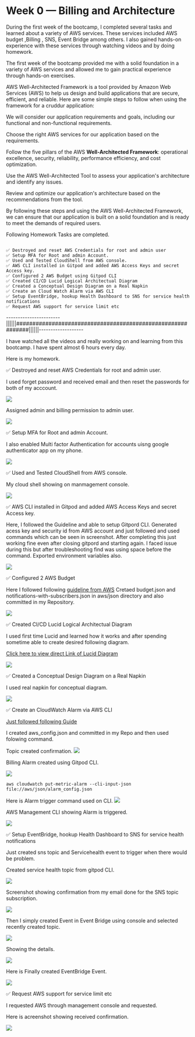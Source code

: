 # Week 0 — Billing and Architecture



During the first week of the bootcamp, I completed several tasks and learned about a variety of AWS services. These services included AWS budget ,Billing , SNS, Event Bridge among others. I also gained hands-on experience with these services through watching videos and by doing homework.

The first week of the  bootcamp provided me with a solid foundation in a variety of AWS services and allowed me to gain practical experience  through hands-on exercises.

AWS Well-Architected Framework is a tool provided by Amazon Web Services (AWS) to help us design and build applications that are secure, efficient, and reliable. Here are some simple steps to follow when using the framework for a cruddur application:

We will consider our application requirements and goals, including our functional and non-functional requirements.

Choose the right AWS services for our application based on the requirements.

Follow the five pillars of the AWS **Well-Architected Framework**: operational excellence, security, reliability, performance efficiency, and cost optimization.

Use the AWS Well-Architected Tool to assess your application's architecture and identify any issues.

Review and optimize our application's architecture based on the recommendations from the tool.

By following these steps and using the AWS Well-Architected Framework, we can ensure that our application is built on a solid foundation and is ready to meet the demands of required users.


Following Homework Tasks are completed.


```

✅ Destroyed and reset AWS Credentials for root and admin user 
✅ Setup MFA for Root and admin Account.
✅ Used and Tested CloudShell from AWS console.
✅ AWS CLI installed in Gitpod and added AWS Access Keys and secret Access key.
✅ Configured 2 AWS Budget using Gitpod CLI 
✅ Created CI/CD Lucid Logical Architectual Diagram
✅ Created a Conceptual Design Diagram on a Real Napkin
✅ Create an Cloud Watch Alarm via AWS CLI
✅ Setup EventBridge, hookup Health Dashboard to SNS for service health notifications
✅ Request AWS support for service limit etc
```
-----------------------||||||############################################################||||||-------------------

I have watched all the videos and really working on and learning from this bootcamp. I have spent almost 6 hours every day. 

Here is my homework.

✅ Destroyed and reset AWS Credentials for root and admin user.

I used forget password and received email and then reset the passwords for both of my acccount.


 ![](assets/Reset%20password%20.png)

 
  Assigned admin and billing permission to admin user.
  

 ![](assets/User%20permission%20attached%20.png)


✅ Setup MFA for Root and admin Account.

I also enabled Multi factor Authentication for accounts uisng google authenticator app on my phone.

 ![](assets/User%20%20MFA%20enabled%20.png)




✅ Used and Tested CloudShell from AWS console.

My cloud shell showing on manmagement console.

 ![](assets/Cloud%20Shell%20.png)



✅ AWS CLI installed in Gitpod and added AWS Access Keys and secret Access key.

Here, I followed the  Guideline and able to setup Gitpord CLI. Generated acess key and security id from AWS account and just followed and used commands which can be seen in screenshot. After completing this just working fine even after closing gitpord and starting again. I faced issue during this but after troubleshooting find was using space before the command. Exported environment variables also.  

 ![](assets/Gitpod%20CLI%20.png)




✅ Configured 2 AWS Budget

Here I followed following [guideline from AWS](https://docs.aws.amazon.com/cli/latest/reference/budgets/create-budget.html#examples)
Cretaed budget.json and notifications-with-subscribers.json in aws/json directory and also committed in my Repository.


 ![](assets/AWS%20Budget%20%20Screen%20shot.png)




✅ Created CI/CD Lucid Logical Architectual Diagram

I used first time Lucid and learned how it works and after spending sometime able to create desired following diagram.

[Click here to view direct Link of Lucid Diagram](https://lucid.app/lucidchart/e2f6c077-0638-4498-8379-7b0e02605ba9/edit?viewport_loc=131%2C-138%2C2241%2C1185%2C0_0&invitationId=inv_b1356024-5eb9-4baa-ba08-a1f422e12cb5)

![](assets/Lucid%20Logical%20Architectual%20Diagram.png)



✅ Created a Conceptual Design Diagram on a Real Napkin

I used real napkin for conceptual diagram.

![](assets/Conceptual%20Design-%20Napkin%20Diagram.png)


✅ Create an CloudWatch Alarm via AWS CLI

[Just followed following Guide](https://aws.amazon.com/premiumsupport/knowledge-center/cloudwatch-estimatedcharges-alarm/)

I created aws_config.json and committed in my Repo and then used folowing command.

Topic created confirmation.
![](assets/Billing%20Alarm%20Topic%20SNS.png)

Billing Alarm created using Gitpod CLI.

![](assets/Billing%20Alarm%20using%20CLI.png)


<pre><code>aws cloudwatch put-metric-alarm --cli-input-json file://aws/json/alarm_config.json
</code></pre>

Here is Alarm trigger command used on CLI.
![](assets/CLI%20command%20run%20to%20create%20watcCloud%20Alarm%20.png)

AWS Management CLI showing Alarm is triggered.

![](assets/Cloud%20Watch%20Alarm%20created-%20Evidence.png)



✅ Setup EventBridge, hookup Health Dashboard to SNS for service health notifications

Just created sns topic and Servicehealth event to trigger when there would be problem. 

Created service health topic from gitpod CLI.

![](assets/SNS%20topic%20service%20health%20using%20CLI.png)

Screenshot showing confirmation from my email done for the SNS topic subscription.

![](assets/Service%20health%20sns%20topic%20uisng%20CLI.png)

Then I simply created Event in Event Bridge using console and selected recently created topic.

![](assets/Even%20Bridge%20screenshot%201.png)

Showing the details.

![](assets/Event%20Bridge%20screnshot%202.png)


Here is Finally created EventBridge Event.

![](assets/Final%20Event%20Created.png)



✅ Request AWS support for service limit etc

I requested AWS through management console and requested.

Here is acreenshot showing received confirmation.

![](assets/Email%20received%20from%20AWS%20support.png)

